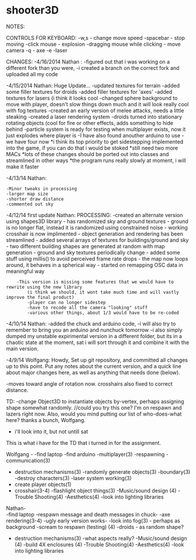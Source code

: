 shooter3D
=========
NOTES:

CONTROLS FOR KEYBOARD:
	-w,s - change move speed
	-spacebar - stop moving
	-click mouse - explosion
	-dragging mouse while clicking - move camera
	-q - axe
	-e -laser

CHANGES:
-4/16/2014 Nathan :
	-figured out that i was working on a different fork than you were,
	-i created a branch on the correct fork and uploaded all my code
	
-4/15/2014 Nathan: Huge Update...
	-updated textures for terrain
	-added some filler textures for droids
	-added filler textures for 'axes'
	-added textures for lasers (i think it looks cool
	-changed sphere background to move with player, doesn't slow things down much and it will look really cool with fog textures
	-created an early version of melee attacks, needs a little steaking
	-created a laser rendering system
	-droids turned into stationary rotating objects (cool for fire or other effects, adds something to hide behind
	-particle system is ready for testing when multiplayer exists, now it just explodes where player is 
	-I have also found anouther arduino to use - we have four now
	*i think its top priority to get 
	sidestepping implemented into the game, if you can do that i would be stoked
	*still need two more MACs
	*lots of these changes should be ported out into classes and streamlined in other ways
	*the program runs really slowly at moment, i will make it faster
	
-4/13/14 Nathan:

	-Minor tweaks in processing
	-larger map size
	-shorter draw distance
	-commented out sky
-4/12/14 first update Nathan:
	PROCESSING:
	-created an alternate version using shapes3D library
		- has randomized sky and ground textures
		- ground is no longer flat, instead it is randomized using constrained noise
		- working crosshair is now implimented
		- object generation and rendering has been streamlined
		- added several arrays of textures for buildings/ground and sky
		- two different building shapes are generated at random with map generation
		- ground and sky textures periodically change
		- added some stuff using millis() to avoid perceived frame rate drops
		- the map now loops around, it behaves in a spherical way
		- started on remapping OSC data in meaningful way
		
		-This version is missing some features that we would have to rewrite using the new library 
			(i think we should, it wont take much time and will vastly improve the final product)
			-player can no longer sidestep
			-have to recode all the camera "looking" stuff
			-various other things, about 1/3 would have to be re-coded
			

-4/10/14 Nathan:
	-added the chuck and arduino code, 
	-i will also try to remember to bring you an arduino and nunchuck tomorrow
	-i also simply dumped my unstable expirimental version in a different folder, but its in a chaotic state at the moment,
		sat i will sort through it and combine it with the main version.
	

-4/9/14 Wolfgang: 
  Howdy,
  Set up git repository, and committed all changes up to this point. Put any notes about the current version, 
  and a quick line about major changes here, as well as anything that needs done (below).

  -moves toward angle of rotation now. crosshairs also fixed to correct distance.

TD:
-change Object3D to instantiate objects by-vertex, perhaps assigning shape somewhat randomly. 
//could you try this one? I'm on respawn and lazers right now. Also, would you mind putting our list of who-does-what here? thanks a bunch, Wolfgang.
- i'll look into it, but not untill sat

This is what i have for the TD that i turned in for the assignment.

Wolfgang -
-find laptop
-find arduino
-multiplayer(3)
-respawning - communication(3)
- destruction mechanisms(3)
-randomly generate objects(3)
-boundary(3)
-destroy characters(3)
-laser system working(3)
- create player objects(1)
- crosshair(3-4)
-flashlight object things(3)
-Music/sound design (4)
-Trouble Shooting(4)
-Aesthetics(4)
-look into lighting libraries



Nathan-  
-find laptop
-respawn message and death messages in chuck-
-axe rendering(3-4) -ugly early version works-
-look into fog(3) - perhaps as background
-scream to respawn (testing) (4)
-droids - as random shape?
- destruction mechanisms(3) -what aspects really?
-Music/sound design (4)
-build 4X enclosures (4)
-Trouble Shooting(4)
-Aesthetics(4)
-look into lighting libraries